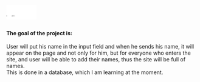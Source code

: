 <h1><img src='logo.svg' style='width: 80px'></h1>
<h4>The goal of the project is:</h4>
User will put his name in the input field and when he sends his name, it will appear on the page and not only for him, but for everyone who enters the site, and user will be able to add their names, thus the site will be full of names.<br>
This is done in a database, which I am learning at the moment.